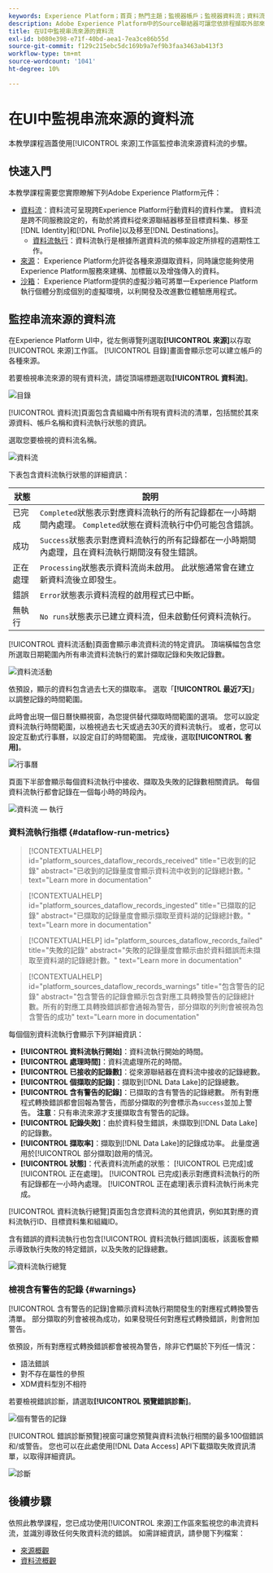 ```yaml
---
keywords: Experience Platform；首頁；熱門主題；監視器帳戶；監視器資料流；資料流
description: Adobe Experience Platform中的Source聯結器可讓您依排程擷取外部來源資料。 本教學課程提供從來源工作區監控串流資料流的步驟。
title: 在UI中監視串流來源的資料流
exl-id: b080e398-e71f-40bd-aea1-7ea3ce86b55d
source-git-commit: f129c215ebc5dc169b9a7ef9b3faa3463ab413f3
workflow-type: tm+mt
source-wordcount: '1041'
ht-degree: 10%

---
```


# 在UI中監視串流來源的資料流

本教學課程涵蓋使用[!UICONTROL 來源]工作區監控串流來源資料流的步驟。

## 快速入門

本教學課程需要您實際瞭解下列Adobe Experience Platform元件：

* [資料流](../../../dataflows/home.md)：資料流可呈現跨Experience Platform行動資料的資料作業。 資料流是跨不同服務設定的，有助於將資料從來源聯結器移至目標資料集、移至[!DNL Identity]和[!DNL Profile]以及移至[!DNL Destinations]。
   * [資料流執行](../../notifications.md)：資料流執行是根據所選資料流的頻率設定所排程的週期性工作。
* [來源](../../home.md)： Experience Platform允許從各種來源擷取資料，同時讓您能夠使用Experience Platform服務來建構、加標籤以及增強傳入的資料。
* [沙箱](../../../sandboxes/home.md)： Experience Platform提供的虛擬沙箱可將單一Experience Platform執行個體分割成個別的虛擬環境，以利開發及改進數位體驗應用程式。

## 監控串流來源的資料流

在Experience Platform UI中，從左側導覽列選取&#x200B;**[!UICONTROL 來源]**&#x200B;以存取[!UICONTROL 來源]工作區。 [!UICONTROL 目錄]畫面會顯示您可以建立帳戶的各種來源。

若要檢視串流來源的現有資料流，請從頂端標題選取&#x200B;**[!UICONTROL 資料流]**。

![目錄](../../images/tutorials/monitor-streaming/catalog.png)

[!UICONTROL 資料流]頁面包含貴組織中所有現有資料流的清單，包括關於其來源資料、帳戶名稱和資料流執行狀態的資訊。

選取您要檢視的資料流名稱。

![資料流](../../images/tutorials/monitor-streaming/dataflows.png)

下表包含資料流執行狀態的詳細資訊：

| 狀態 | 說明 |
| ------ | ----------- |
| 已完成 | `Completed`狀態表示對應資料流執行的所有記錄都在一小時期間內處理。 `Completed`狀態在資料流執行中仍可能包含錯誤。 |
| 成功 | `Success`狀態表示對應資料流執行的所有記錄都在一小時期間內處理，且在資料流執行期間沒有發生錯誤。 |
| 正在處理 | `Processing`狀態表示資料流尚未啟用。 此狀態通常會在建立新資料流後立即發生。 |
| 錯誤 | `Error`狀態表示資料流程的啟用程式已中斷。 |
| 無執行 | `No runs`狀態表示已建立資料流，但未啟動任何資料流執行。 |

[!UICONTROL 資料流活動]頁面會顯示串流資料流的特定資訊。 頂端橫幅包含您所選取日期範圍內所有串流資料流執行的累計擷取記錄和失敗記錄數。

![資料流活動](../../images/tutorials/monitor-streaming/dataflow-activity.png)

依預設，顯示的資料包含過去七天的擷取率。 選取「**[!UICONTROL 最近7天]**」以調整記錄的時間範圍。

此時會出現一個日曆快顯視窗，為您提供替代擷取時間範圍的選項。 您可以設定資料流執行時間範圍，以檢視過去七天或過去30天的資料流執行。 或者，您可以設定互動式行事曆，以設定自訂的時間範圍。 完成後，選取&#x200B;**[!UICONTROL 套用]**。

![行事曆](../../images/tutorials/monitor-streaming/calendar.png)

頁面下半部會顯示每個資料流執行中接收、擷取及失敗的記錄數相關資訊。 每個資料流執行都會記錄在一個每小時的時段內。

![資料流 — 執行](../../images/tutorials/monitor-streaming/dataflow-run.png)

### 資料流執行指標 {#dataflow-run-metrics}

>[!CONTEXTUALHELP]
>id="platform_sources_dataflow_records_received"
>title="已收到的記錄"
>abstract="已收到的記錄量度會顯示資料流中收到的記錄總計數。"
>text="Learn more in documentation"

>[!CONTEXTUALHELP]
>id="platform_sources_dataflow_records_ingested"
>title="已擷取的記錄"
>abstract="已擷取的記錄量度會顯示擷取至資料湖的記錄總計數。"
>text="Learn more in documentation"

>[!CONTEXTUALHELP]
>id="platform_sources_dataflow_records_failed"
>title="失敗的記錄"
>abstract="失敗的記錄量度會顯示由於資料錯誤而未擷取至資料湖的記錄總計數。"
>text="Learn more in documentation"

>[!CONTEXTUALHELP]
>id="platform_sources_dataflow_records_warnings"
>title="包含警告的記錄"
>abstract="包含警告的記錄會顯示包含對應工具轉換警告的記錄總計數。所有的對應工具轉換錯誤都會通報為警告，部分擷取的列則會被視為包含警告的成功"
>text="Learn more in documentation"

每個個別資料流執行會顯示下列詳細資訊：

* **[!UICONTROL 資料流執行開始]**：資料流執行開始的時間。
* **[!UICONTROL 處理時間]**：資料流處理所花的時間。
* **[!UICONTROL 已接收的記錄數]**：從來源聯結器在資料流中接收的記錄總數。
* **[!UICONTROL 個擷取的記錄]**：擷取到[!DNL Data Lake]的記錄總數。
* **[!UICONTROL 含有警告的記錄]**：已擷取的含有警告的記錄總數。 所有對應程式轉換錯誤都會回報為警告，而部分擷取的列會標示為`success`並加上警告。 **注意**：只有串流來源才支援擷取含有警告的記錄。
* **[!UICONTROL 記錄失敗]**：由於資料發生錯誤，未擷取到[!DNL Data Lake]的記錄數。
* **[!UICONTROL 擷取率]**：擷取到[!DNL Data Lake]的記錄成功率。 此量度適用於[!UICONTROL 部分擷取]啟用的情況。
* **[!UICONTROL 狀態]**：代表資料流所處的狀態： [!UICONTROL 已完成]或[!UICONTROL 正在處理]。 [!UICONTROL 已完成]表示對應資料流執行的所有記錄都在一小時內處理。 [!UICONTROL 正在處理]表示資料流執行尚未完成。

[!UICONTROL 資料流執行總覽]頁面包含您資料流的其他資訊，例如其對應的資料流執行ID、目標資料集和組織ID。

含有錯誤的資料流執行也包含[!UICONTROL 資料流執行錯誤]面板，該面板會顯示導致執行失敗的特定錯誤，以及失敗的記錄總數。

![資料流執行總覽](../../images/tutorials/monitor-streaming/dataflow-run-overview.png)

### 檢視含有警告的記錄 {#warnings}

[!UICONTROL 含有警告的記錄]會顯示資料流執行期間發生的對應程式轉換警告清單。 部分擷取的列會被視為成功，如果發現任何對應程式轉換錯誤，則會附加警告。

依預設，所有對應程式轉換錯誤都會被視為警告，除非它們屬於下列任一情況：

* 語法錯誤
* 對不存在屬性的參照
* XDM資料型別不相符

若要檢視錯誤診斷，請選取&#x200B;**[!UICONTROL 預覽錯誤診斷]**。

![個有警告的記錄](../../images/tutorials/monitor-streaming/records-with-warnings.png)

[!UICONTROL 錯誤診斷預覽]視窗可讓您預覽與資料流執行相關的最多100個錯誤和/或警告。 您也可以在此處使用[!DNL Data Access] API下載擷取失敗資訊清單，以取得詳細資訊。

![診斷](../../images/tutorials/monitor-streaming/diagnostics.png)

## 後續步驟

依照此教學課程，您已成功使用[!UICONTROL 來源]工作區來監視您的串流資料流，並識別導致任何失敗資料流的錯誤。 如需詳細資訊，請參閱下列檔案：

* [來源概觀](../../home.md)
* [資料流概觀](../../../dataflows/home.md)
